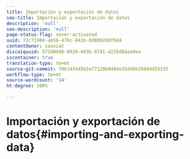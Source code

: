 ```yaml
---
title: Importación y exportación de datos
seo-title: Importación y exportación de datos
description: 'null'
seo-description: 'null'
page-status-flag: never-activated
uuid: 72c71984-ab56-476c-841b-0d8892b9f6d4
contentOwner: sauviat
discoiquuid: 572409d0-0920-493b-9781-d235d84aa9ee
iscontainer: true
translation-type: tm+mt
source-git-commit: 70b143445b2e77128b9404e35d96b39694d55335
workflow-type: tm+mt
source-wordcount: '14'
ht-degree: 100%

---
```



# Importación y exportación de datos{#importing-and-exporting-data}

